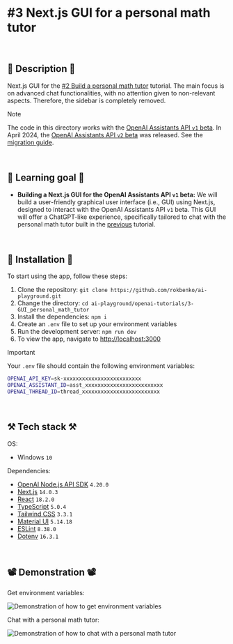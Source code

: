 # #3 Next.js GUI for a personal math tutor

<br>

## 📖 Description 📖

Next.js GUI for the <a href="https://github.com/rokbenko/ai-playground/tree/main/openai-tutorials/2-Build_personal_math_tutor">#2 Build a personal math tutor</a> tutorial. The main focus is on advanced chat functionalities, with no attention given to non-relevant aspects. Therefore, the sidebar is completely removed.

> [!NOTE]
> The code in this directory works with the [OpenAI Assistants API `v1` beta](https://platform.openai.com/docs/api-reference/assistants-v1). In April 2024, the [OpenAI Assistants API `v2` beta](https://platform.openai.com/docs/api-reference/assistants) was released. See the [migration guide](https://platform.openai.com/docs/assistants/migration/agents).

<br>

## 🧠 Learning goal 🧠

- **Building a Next.js GUI for the OpenAI Assistants API `v1` beta:** We will build a user-friendly graphical user interface (i.e., GUI) using Next.js, designed to interact with the OpenAI Assistants API `v1` beta. This GUI will offer a ChatGPT-like experience, specifically tailored to chat with the personal math tutor built in the [previous](https://github.com/rokbenko/ai-playground/tree/main/openai-tutorials/2-Build_personal_math_tutor) tutorial.

<br>

## 🚀 Installation 🚀

To start using the app, follow these steps:

1. Clone the repository: `git clone https://github.com/rokbenko/ai-playground.git`
2. Change the directory: `cd ai-playground/openai-tutorials/3-GUI_personal_math_tutor`
3. Install the dependencies: `npm i`
4. Create an `.env` file to set up your environment variables
5. Run the development server: `npm run dev`
6. To view the app, navigate to [http://localhost:3000](http://localhost:3000)

> [!IMPORTANT]
> Your `.env` file should contain the following environment variables:
>
> ```bash
> OPENAI_API_KEY=sk-xxxxxxxxxxxxxxxxxxxxxxxxx
> OPENAI_ASSISTANT_ID=asst_xxxxxxxxxxxxxxxxxxxxxxxxx
> OPENAI_THREAD_ID=thread_xxxxxxxxxxxxxxxxxxxxxxxxx
> ```

<br>

## ⚒️ Tech stack ⚒️

OS:

- Windows `10`

Dependencies:

- [OpenAI Node.js API SDK](https://www.npmjs.com/package/openai) `4.20.0`
- [Next.js](https://www.npmjs.com/package/next) `14.0.3`
- [React](https://www.npmjs.com/package/react) `18.2.0`
- [TypeScript](https://www.npmjs.com/package/typescript) `5.0.4`
- [Tailwind CSS](https://www.npmjs.com/package/tailwindcss) `3.3.1`
- [Material UI](https://www.npmjs.com/package/@mui/material) `5.14.18`
- [ESLint](https://www.npmjs.com/package/eslint) `8.38.0`
- [Dotenv](https://www.npmjs.com/package/dotenv) `16.3.1`

<br>

## 📽️ Demonstration 📽️

Get environment variables:

![Demonstration of how to get environment variables](https://github.com/rokbenko/ai-playground/blob/main/openai-tutorials/3-GUI_personal_math_tutor/demonstration_env.gif)

Chat with a personal math tutor:

![Demonstration of how to chat with a personal math tutor](https://github.com/rokbenko/ai-playground/blob/main/openai-tutorials/3-GUI_personal_math_tutor/demonstration_chat.gif)
